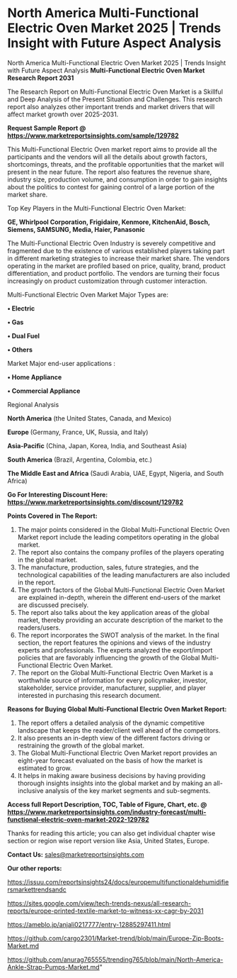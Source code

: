# North America Multi-Functional Electric Oven Market 2025 | Trends Insight with Future Aspect Analysis
North America Multi-Functional Electric Oven Market 2025 | Trends Insight with Future Aspect Analysis
<strong>Multi-Functional Electric Oven Market Research Report 2031</strong>

The Research Report on Multi-Functional Electric Oven Market is a Skillful and Deep Analysis of the Present Situation and Challenges. This research report also analyzes other important trends and market drivers that will affect market growth over 2025-2031.

<strong>Request Sample Report @ <a href=https://www.marketreportsinsights.com/sample/129782>https://www.marketreportsinsights.com/sample/129782</a></strong>

This Multi-Functional Electric Oven market report aims to provide all the participants and the vendors will all the details about growth factors, shortcomings, threats, and the profitable opportunities that the market will present in the near future. The report also features the revenue share, industry size, production volume, and consumption in order to gain insights about the politics to contest for gaining control of a large portion of the market share.

Top Key Players in the Multi-Functional Electric Oven Market:

<strong>GE, Whirlpool Corporation, Frigidaire, Kenmore, KitchenAid, Bosch, Siemens, SAMSUNG, Media, Haier, Panasonic</strong>

The Multi-Functional Electric Oven Industry is severely competitive and fragmented due to the existence of various established players taking part in different marketing strategies to increase their market share. The vendors operating in the market are profiled based on price, quality, brand, product differentiation, and product portfolio. The vendors are turning their focus increasingly on product customization through customer interaction.

Multi-Functional Electric Oven Market Major Types are:

<strong>• Electric

• Gas

• Dual Fuel

• Others</strong>

Market Major end-user applications :

<strong>• Home Appliance

• Commercial Appliance</strong>

Regional Analysis

</u><strong><b>North America</b></strong> (the United States, Canada, and Mexico)

<strong><b>Europe </b></strong>(Germany, France, UK, Russia, and Italy)

<strong><b>Asia-Pacific</b></strong> (China, Japan, Korea, India, and Southeast Asia)

<strong><b>South America</b></strong> (Brazil, Argentina, Colombia, etc.)

<strong><b>The Middle East and Africa</b></strong> (Saudi Arabia, UAE, Egypt, Nigeria, and South Africa)

<strong>Go For Interesting Discount Here: <a href=https://www.marketreportsinsights.com/discount/129782>https://www.marketreportsinsights.com/discount/129782</a></strong>

<strong>Points Covered in The Report:</strong>
<ol>
  <li>The major points considered in the Global Multi-Functional Electric Oven Market report include the leading competitors operating in the global market.</li>
  <li>The report also contains the company profiles of the players operating in the global market.</li>
  <li>The manufacture, production, sales, future strategies, and the technological capabilities of the leading manufacturers are also included in the report.</li>
  <li>The growth factors of the Global Multi-Functional Electric Oven Market are explained in-depth, wherein the different end-users of the market are discussed precisely.</li>
  <li>The report also talks about the key application areas of the global market, thereby providing an accurate description of the market to the readers/users.</li>
  <li>The report incorporates the SWOT analysis of the market. In the final section, the report features the opinions and views of the industry experts and professionals. The experts analyzed the export/import policies that are favorably influencing the growth of the Global Multi-Functional Electric Oven Market.</li>
  <li>The report on the Global Multi-Functional Electric Oven Market is a worthwhile source of information for every policymaker, investor, stakeholder, service provider, manufacturer, supplier, and player interested in purchasing this research document.</li>
</ol>
<strong>Reasons for Buying Global Multi-Functional Electric Oven Market Report:</strong>

<ol>
  <li>The report offers a detailed analysis of the dynamic competitive landscape that keeps the reader/client well ahead of the competitors.</li>
  <li>It also presents an in-depth view of the different factors driving or restraining the growth of the global market.</li>
  <li>The Global Multi-Functional Electric Oven Market report provides an eight-year forecast evaluated on the basis of how the market is estimated to grow.</li>
  <li>It helps in making aware business decisions by having providing thorough insights insights into the global market and by making an all-inclusive analysis of the key market segments and sub-segments.</li>
</ol>
<strong>Access full Report Description, TOC, Table of Figure, Chart, etc. @ <a href=https://www.marketreportsinsights.com/industry-forecast/multi-functional-electric-oven-market-2022-129782>https://www.marketreportsinsights.com/industry-forecast/multi-functional-electric-oven-market-2022-129782</a></strong>


Thanks for reading this article; you can also get individual chapter wise section or region wise report version like Asia, United States, Europe.

<strong>Contact Us:</strong>
sales@marketreportsinsights.com

<strong>Our other reports:</strong>

<a href=https://issuu.com/reportsinsights24/docs/europemultifunctionaldehumidifiersmarkettrendsandc>https://issuu.com/reportsinsights24/docs/europemultifunctionaldehumidifiersmarkettrendsandc</a>

<a href=https://sites.google.com/view/tech-trends-nexus/all-research-reports/europe-printed-textile-market-to-witness-xx-cagr-by-2031>https://sites.google.com/view/tech-trends-nexus/all-research-reports/europe-printed-textile-market-to-witness-xx-cagr-by-2031</a>

<a href=https://ameblo.jp/anjali0217777/entry-12885297411.html>https://ameblo.jp/anjali0217777/entry-12885297411.html</a>

<a href=https://github.com/cargo2301/Market-trend/blob/main/Europe-Zip-Boots-Market.md>https://github.com/cargo2301/Market-trend/blob/main/Europe-Zip-Boots-Market.md</a>

<a href=https://github.com/anurag765555/trending765/blob/main/North-America-Ankle-Strap-Pumps-Market.md>https://github.com/anurag765555/trending765/blob/main/North-America-Ankle-Strap-Pumps-Market.md</a>"
